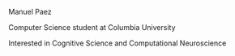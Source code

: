 Manuel Paez

Computer Science student at Columbia University

Interested in Cognitive Science and Computational Neuroscience

<!---
mannypaeza/mannypaeza is a ✨ special ✨ repository because its `README.md` (this file) appears on your GitHub profile.
You can click the Preview link to take a look at your changes.
--->

